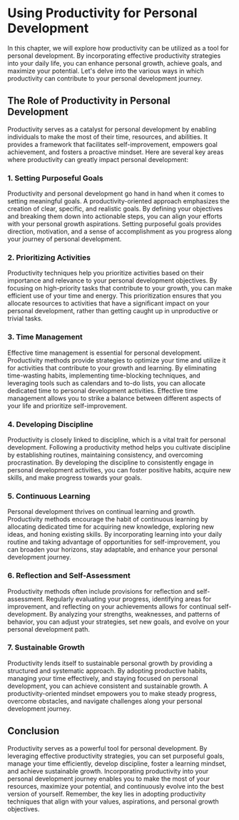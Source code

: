 Using Productivity for Personal Development
====================================================

In this chapter, we will explore how productivity can be utilized as a tool for personal development. By incorporating effective productivity strategies into your daily life, you can enhance personal growth, achieve goals, and maximize your potential. Let's delve into the various ways in which productivity can contribute to your personal development journey.

**The Role of Productivity in Personal Development**
----------------------------------------------------

Productivity serves as a catalyst for personal development by enabling individuals to make the most of their time, resources, and abilities. It provides a framework that facilitates self-improvement, empowers goal achievement, and fosters a proactive mindset. Here are several key areas where productivity can greatly impact personal development:

### 1. **Setting Purposeful Goals**

Productivity and personal development go hand in hand when it comes to setting meaningful goals. A productivity-oriented approach emphasizes the creation of clear, specific, and realistic goals. By defining your objectives and breaking them down into actionable steps, you can align your efforts with your personal growth aspirations. Setting purposeful goals provides direction, motivation, and a sense of accomplishment as you progress along your journey of personal development.

### 2. **Prioritizing Activities**

Productivity techniques help you prioritize activities based on their importance and relevance to your personal development objectives. By focusing on high-priority tasks that contribute to your growth, you can make efficient use of your time and energy. This prioritization ensures that you allocate resources to activities that have a significant impact on your personal development, rather than getting caught up in unproductive or trivial tasks.

### 3. **Time Management**

Effective time management is essential for personal development. Productivity methods provide strategies to optimize your time and utilize it for activities that contribute to your growth and learning. By eliminating time-wasting habits, implementing time-blocking techniques, and leveraging tools such as calendars and to-do lists, you can allocate dedicated time to personal development activities. Effective time management allows you to strike a balance between different aspects of your life and prioritize self-improvement.

### 4. **Developing Discipline**

Productivity is closely linked to discipline, which is a vital trait for personal development. Following a productivity method helps you cultivate discipline by establishing routines, maintaining consistency, and overcoming procrastination. By developing the discipline to consistently engage in personal development activities, you can foster positive habits, acquire new skills, and make progress towards your goals.

### 5. **Continuous Learning**

Personal development thrives on continual learning and growth. Productivity methods encourage the habit of continuous learning by allocating dedicated time for acquiring new knowledge, exploring new ideas, and honing existing skills. By incorporating learning into your daily routine and taking advantage of opportunities for self-improvement, you can broaden your horizons, stay adaptable, and enhance your personal development journey.

### 6. **Reflection and Self-Assessment**

Productivity methods often include provisions for reflection and self-assessment. Regularly evaluating your progress, identifying areas for improvement, and reflecting on your achievements allows for continual self-development. By analyzing your strengths, weaknesses, and patterns of behavior, you can adjust your strategies, set new goals, and evolve on your personal development path.

### 7. **Sustainable Growth**

Productivity lends itself to sustainable personal growth by providing a structured and systematic approach. By adopting productive habits, managing your time effectively, and staying focused on personal development, you can achieve consistent and sustainable growth. A productivity-oriented mindset empowers you to make steady progress, overcome obstacles, and navigate challenges along your personal development journey.

**Conclusion**
--------------

Productivity serves as a powerful tool for personal development. By leveraging effective productivity strategies, you can set purposeful goals, manage your time efficiently, develop discipline, foster a learning mindset, and achieve sustainable growth. Incorporating productivity into your personal development journey enables you to make the most of your resources, maximize your potential, and continuously evolve into the best version of yourself. Remember, the key lies in adopting productivity techniques that align with your values, aspirations, and personal growth objectives.
